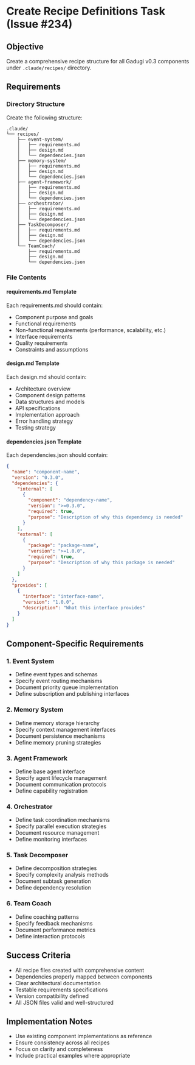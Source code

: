 # Create Recipe Definitions Task (Issue #234)

## Objective
Create a comprehensive recipe structure for all Gadugi v0.3 components under `.claude/recipes/` directory.

## Requirements

### Directory Structure
Create the following structure:
```
.claude/
└── recipes/
    ├── event-system/
    │   ├── requirements.md
    │   ├── design.md
    │   └── dependencies.json
    ├── memory-system/
    │   ├── requirements.md
    │   ├── design.md
    │   └── dependencies.json
    ├── agent-framework/
    │   ├── requirements.md
    │   ├── design.md
    │   └── dependencies.json
    ├── orchestrator/
    │   ├── requirements.md
    │   ├── design.md
    │   └── dependencies.json
    ├── TaskDecomposer/
    │   ├── requirements.md
    │   ├── design.md
    │   └── dependencies.json
    └── TeamCoach/
        ├── requirements.md
        ├── design.md
        └── dependencies.json
```

### File Contents

#### requirements.md Template
Each requirements.md should contain:
- Component purpose and goals
- Functional requirements
- Non-functional requirements (performance, scalability, etc.)
- Interface requirements
- Quality requirements
- Constraints and assumptions

#### design.md Template
Each design.md should contain:
- Architecture overview
- Component design patterns
- Data structures and models
- API specifications
- Implementation approach
- Error handling strategy
- Testing strategy

#### dependencies.json Template
Each dependencies.json should contain:
```json
{
  "name": "component-name",
  "version": "0.3.0",
  "dependencies": {
    "internal": [
      {
        "component": "dependency-name",
        "version": ">=0.3.0",
        "required": true,
        "purpose": "Description of why this dependency is needed"
      }
    ],
    "external": [
      {
        "package": "package-name",
        "version": ">=1.0.0",
        "required": true,
        "purpose": "Description of why this package is needed"
      }
    ]
  },
  "provides": [
    {
      "interface": "interface-name",
      "version": "1.0.0",
      "description": "What this interface provides"
    }
  ]
}
```

## Component-Specific Requirements

### 1. Event System
- Define event types and schemas
- Specify event routing mechanisms
- Document priority queue implementation
- Define subscription and publishing interfaces

### 2. Memory System
- Define memory storage hierarchy
- Specify context management interfaces
- Document persistence mechanisms
- Define memory pruning strategies

### 3. Agent Framework
- Define base agent interface
- Specify agent lifecycle management
- Document communication protocols
- Define capability registration

### 4. Orchestrator
- Define task coordination mechanisms
- Specify parallel execution strategies
- Document resource management
- Define monitoring interfaces

### 5. Task Decomposer
- Define decomposition strategies
- Specify complexity analysis methods
- Document subtask generation
- Define dependency resolution

### 6. Team Coach
- Define coaching patterns
- Specify feedback mechanisms
- Document performance metrics
- Define interaction protocols

## Success Criteria
- All recipe files created with comprehensive content
- Dependencies properly mapped between components
- Clear architectural documentation
- Testable requirements specifications
- Version compatibility defined
- All JSON files valid and well-structured

## Implementation Notes
- Use existing component implementations as reference
- Ensure consistency across all recipes
- Focus on clarity and completeness
- Include practical examples where appropriate
